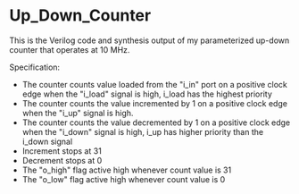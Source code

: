 # Up_Down_Counter
This is the Verilog code and synthesis output of my parameterized up-down counter that operates at 10 MHz.

Specification:
 - The counter counts value loaded from the "i_in" port on a positive clock edge when the "i_load" signal is high, i_load has the highest priority 
 - The counter counts the value incremented by 1 on a positive clock edge when the "i_up" signal is high. 
 - The counter counts the value decremented by 1 on a positive clock edge when the "i_down" signal is high, i_up has higher priority than the i_down signal 
 - Increment stops at 31 
 - Decrement stops at 0 
 - The "o_high" flag active high whenever count value is 31 
 - The "o_low" flag active high whenever count value is 0 
